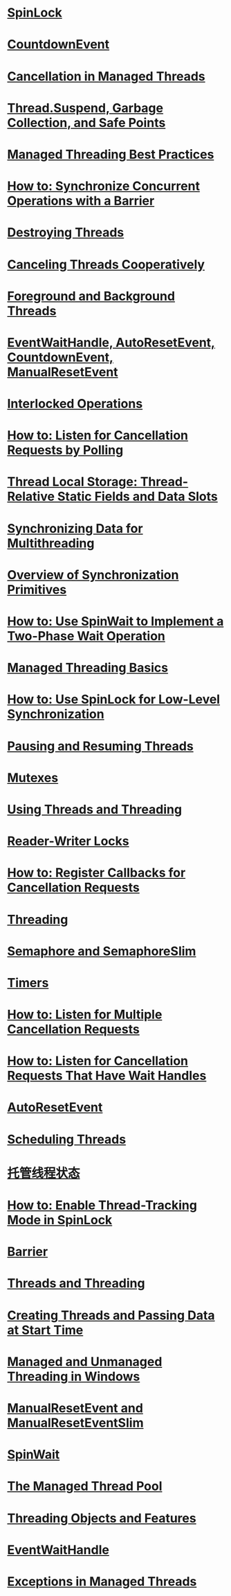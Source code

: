 # [SpinLock](spinlock.md)
# [CountdownEvent](countdownevent.md)
# [Cancellation in Managed Threads](cancellation-in-managed-threads.md)
# [Thread.Suspend, Garbage Collection, and Safe Points](thread-suspend-garbage-collection-and-safe-points.md)
# [Managed Threading Best Practices](managed-threading-best-practices.md)
# [How to: Synchronize Concurrent Operations with a Barrier](how-to-synchronize-concurrent-operations-with-a-barrier.md)
# [Destroying Threads](destroying-threads.md)
# [Canceling Threads Cooperatively](canceling-threads-cooperatively.md)
# [Foreground and Background Threads](foreground-and-background-threads.md)
# [EventWaitHandle, AutoResetEvent, CountdownEvent, ManualResetEvent](eventwaithandle-autoresetevent-countdownevent-manualresetevent.md)
# [Interlocked Operations](interlocked-operations.md)
# [How to: Listen for Cancellation Requests by Polling](how-to-listen-for-cancellation-requests-by-polling.md)
# [Thread Local Storage: Thread-Relative Static Fields and Data Slots](thread-local-storage-thread-relative-static-fields-and-data-slots.md)
# [Synchronizing Data for Multithreading](synchronizing-data-for-multithreading.md)
# [Overview of Synchronization Primitives](overview-of-synchronization-primitives.md)
# [How to: Use SpinWait to Implement a Two-Phase Wait Operation](how-to-use-spinwait-to-implement-a-two-phase-wait-operation.md)
# [Managed Threading Basics](managed-threading-basics.md)
# [How to: Use SpinLock for Low-Level Synchronization](how-to-use-spinlock-for-low-level-synchronization.md)
# [Pausing and Resuming Threads](pausing-and-resuming-threads.md)
# [Mutexes](mutexes.md)
# [Using Threads and Threading](using-threads-and-threading.md)
# [Reader-Writer Locks](reader-writer-locks.md)
# [How to: Register Callbacks for Cancellation Requests](how-to-register-callbacks-for-cancellation-requests.md)
# [Threading](index.md)
# [Semaphore and SemaphoreSlim](semaphore-and-semaphoreslim.md)
# [Timers](timers.md)
# [How to: Listen for Multiple Cancellation Requests](how-to-listen-for-multiple-cancellation-requests.md)
# [How to: Listen for Cancellation Requests That Have Wait Handles](how-to-listen-for-cancellation-requests-that-have-wait-handles.md)
# [AutoResetEvent](autoresetevent.md)
# [Scheduling Threads](scheduling-threads.md)
# [托管线程状态](managed-thread-states.md)
# [How to: Enable Thread-Tracking Mode in SpinLock](how-to-enable-thread-tracking-mode-in-spinlock.md)
# [Barrier](barrier.md)
# [Threads and Threading](threads-and-threading.md)
# [Creating Threads and Passing Data at Start Time](creating-threads-and-passing-data-at-start-time.md)
# [Managed and Unmanaged Threading in Windows](managed-and-unmanaged-threading-in-windows.md)
# [ManualResetEvent and ManualResetEventSlim](manualresetevent-and-manualreseteventslim.md)
# [SpinWait](spinwait.md)
# [The Managed Thread Pool](the-managed-thread-pool.md)
# [Threading Objects and Features](threading-objects-and-features.md)
# [EventWaitHandle](eventwaithandle.md)
# [Exceptions in Managed Threads](exceptions-in-managed-threads.md)
